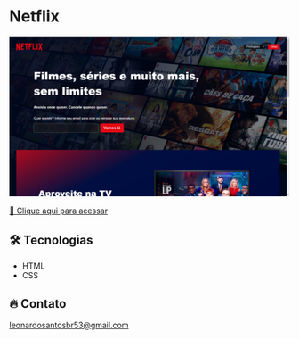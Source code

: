 # Netflix

![preview](./.github/preview.png)


[🔗 Clique aqui para acessar](https://leonardo21042006.github.io/Netflix/)

## 🛠️ Tecnologias 

- HTML
- CSS

## 🔥 Contato

leonardosantosbr53@gmail.com